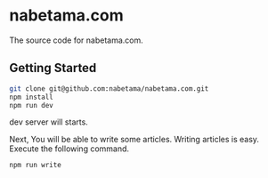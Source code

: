 # nabetama.com

The source code for nabetama.com.

## Getting Started

```sh
git clone git@github.com:nabetama/nabetama.com.git
npm install
npm run dev
```

dev server will starts.

Next, You will be able to write some articles.
Writing articles is easy. Execute the following command.

```sh
npm run write
```
